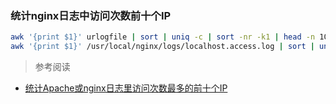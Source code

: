 ### 统计nginx日志中访问次数前十个IP

```bash
awk '{print $1}' urlogfile | sort | uniq -c | sort -nr -k1 | head -n 10
awk '{print $1}' /usr/local/nginx/logs/localhost.access.log | sort | uniq -c | sort -nr -k1 | head -n 10
```

> 参考阅读
- [统计Apache或nginx日志里访问次数最多的前十个IP](http://www.07net01.com/2015/08/914079.html)